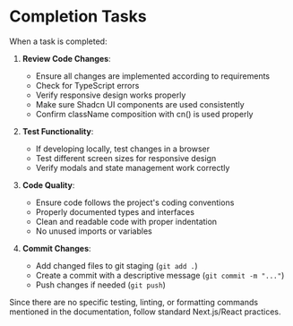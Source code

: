 # Completion Tasks

When a task is completed:

1. **Review Code Changes**:
   - Ensure all changes are implemented according to requirements
   - Check for TypeScript errors
   - Verify responsive design works properly
   - Make sure Shadcn UI components are used consistently
   - Confirm className composition with cn() is used properly

2. **Test Functionality**:
   - If developing locally, test changes in a browser
   - Test different screen sizes for responsive design
   - Verify modals and state management work correctly

3. **Code Quality**:
   - Ensure code follows the project's coding conventions
   - Properly documented types and interfaces
   - Clean and readable code with proper indentation
   - No unused imports or variables

4. **Commit Changes**:
   - Add changed files to git staging (`git add .`)
   - Create a commit with a descriptive message (`git commit -m "..."`)
   - Push changes if needed (`git push`)

Since there are no specific testing, linting, or formatting commands mentioned in the documentation, follow standard Next.js/React practices.

